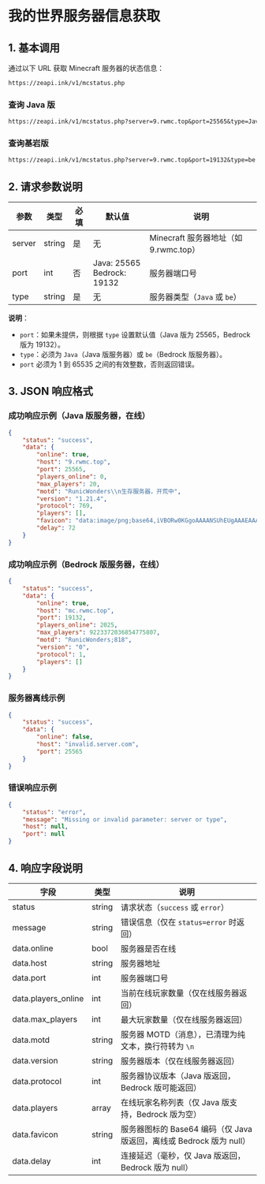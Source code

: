 # 我的世界服务器信息获取

## 1. 基本调用
通过以下 URL 获取 Minecraft 服务器的状态信息：

```txt
https://zeapi.ink/v1/mcstatus.php
```

### 查询 Java 版
```txt
https://zeapi.ink/v1/mcstatus.php?server=9.rwmc.top&port=25565&type=Java
```

### 查询基岩版
```txt
https://zeapi.ink/v1/mcstatus.php?server=9.rwmc.top&port=19132&type=be
```

## 2. 请求参数说明
| 参数   | 类型   | 必填 | 默认值       | 说明                              |
|--------|--------|------|--------------|----------------------------------|
| server | string | 是   | 无           | Minecraft 服务器地址（如 9.rwmc.top） |
| port   | int    | 否   | Java: 25565<br>Bedrock: 19132 | 服务器端口号                     |
| type   | string | 是   | 无           | 服务器类型（`Java` 或 `be`）      |

**说明**：
- `port`：如果未提供，则根据 `type` 设置默认值（Java 版为 25565，Bedrock 版为 19132）。
- `type`：必须为 `Java`（Java 版服务器）或 `be`（Bedrock 版服务器）。
- `port` 必须为 1 到 65535 之间的有效整数，否则返回错误。

## 3. JSON 响应格式

### 成功响应示例（Java 版服务器，在线）
```json
{
    "status": "success",
    "data": {
        "online": true,
        "host": "9.rwmc.top",
        "port": 25565,
        "players_online": 0,
        "max_players": 20,
        "motd": "RunicWonders\\n生存服务器，开荒中",
        "version": "1.21.4",
        "protocol": 769,
        "players": [],
        "favicon": "data:image/png;base64,iVBORw0KGgoAAAANSUhEUgAAAEAAAABACAIAAAAlC+aJ...",
        "delay": 72
    }
}
```

### 成功响应示例（Bedrock 版服务器，在线）
```json
{
    "status": "success",
    "data": {
        "online": true,
        "host": "mc.rwmc.top",
        "port": 19132,
        "players_online": 2025,
        "max_players": 9223372036854775807,
        "motd": "RunicWonders;818",
        "version": "0",
        "protocol": 1,
        "players": []
    }
}
```

### 服务器离线示例
```json
{
    "status": "success",
    "data": {
        "online": false,
        "host": "invalid.server.com",
        "port": 25565
    }
}
```

### 错误响应示例
```json
{
    "status": "error",
    "message": "Missing or invalid parameter: server or type",
    "host": null,
    "port": null
}
```

## 4. 响应字段说明
| 字段                | 类型   | 说明                                                                 |
|---------------------|--------|--------------------------------------------------------------------|
| status              | string | 请求状态（`success` 或 `error`）                                   |
| message             | string | 错误信息（仅在 `status=error` 时返回）                             |
| data.online         | bool   | 服务器是否在线                                                     |
| data.host           | string | 服务器地址                                                         |
| data.port           | int    | 服务器端口号                                                       |
| data.players_online | int    | 当前在线玩家数量（仅在线服务器返回）                               |
| data.max_players    | int    | 最大玩家数量（仅在线服务器返回）                                   |
| data.motd           | string | 服务器 MOTD（消息），已清理为纯文本，换行符转为 `\n`              |
| data.version        | string | 服务器版本（仅在线服务器返回）                                     |
| data.protocol       | int    | 服务器协议版本（Java 版返回，Bedrock 版可能返回）                 |
| data.players        | array  | 在线玩家名称列表（仅 Java 版支持，Bedrock 版为空）                 |
| data.favicon        | string | 服务器图标的 Base64 编码（仅 Java 版返回，离线或 Bedrock 版为 null） |
| data.delay          | int    | 连接延迟（毫秒，仅 Java 版返回，Bedrock 版为 null）                |
